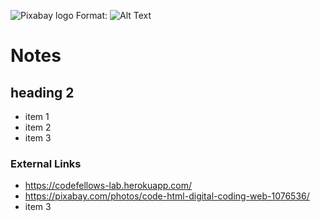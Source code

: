 ![Pixabay logo](https://cdn.pixabay.com/photo/2015/12/04/14/05/code-1076536_960_720.jpg)
Format: ![Alt Text](https://pixabay.com/photos/code-html-digital-coding-web-1076536/)

# **Notes**

## heading 2
- item 1
- item 2
- item 3

### External Links
- https://codefellows-lab.herokuapp.com/
- https://pixabay.com/photos/code-html-digital-coding-web-1076536/
- item 3





